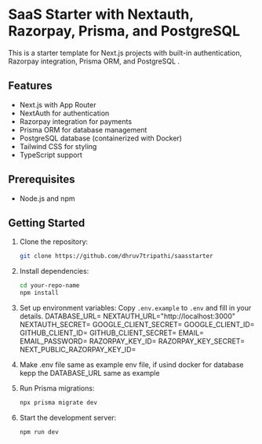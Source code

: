 # SaaS Starter with Nextauth, Razorpay, Prisma, and PostgreSQL

This is a starter template for Next.js projects with built-in authentication, Razorpay integration, Prisma ORM, and PostgreSQL .

## Features

- Next.js with App Router
- NextAuth for authentication
- Razorpay integration for payments
- Prisma ORM for database management
- PostgreSQL database (containerized with Docker)
- Tailwind CSS for styling
- TypeScript support

## Prerequisites

- Node.js and npm

## Getting Started

1. Clone the repository:

   ```bash
   git clone https://github.com/dhruv7tripathi/saasstarter
   ```

2. Install dependencies:

   ```bash
   cd your-repo-name
   npm install
   ```

3. Set up environment variables:
   Copy `.env.example` to `.env` and fill in your details.
   DATABASE_URL=
   NEXTAUTH_URL="http://localhost:3000"
   NEXTAUTH_SECRET=
   GOOGLE_CLIENT_SECRET=
   GOOGLE_CLIENT_ID=
   GITHUB_CLIENT_ID=
   GITHUB_CLIENT_SECRET=
   EMAIL=
   EMAIL_PASSWORD=
   RAZORPAY_KEY_ID=
   RAZORPAY_KEY_SECRET=
   NEXT_PUBLIC_RAZORPAY_KEY_ID=

4. Make .env file same as example env file, if usind docker for database kepp the DATABASE_URL same as example

5. Run Prisma migrations:

   ```bash
   npx prisma migrate dev
   ```

6. Start the development server:
   ```bash
   npm run dev
   ```
